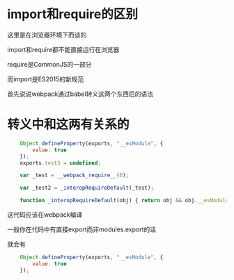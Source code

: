 # import和require的区别

这里是在浏览器环境下而谈的

import和require都不能直接运行在浏览器

require是CommonJS的一部分

而import是ES2015的新规范

首先说说webpack通过babel转义这两个东西后的语法

# 转义中和这两有关系的

```javascript
	Object.defineProperty(exports, "__esModule", {
	    value: true
	});
	exports.test3 = undefined;

	var _test = __webpack_require__(6);

	var _test2 = _interopRequireDefault(_test);

	function _interopRequireDefault(obj) { return obj && obj.__esModule ? obj : { default: obj }; }

```

这代码应该在webpack编译

一般你在代码中有直接export而非modules.export的话

就会有

```javascript
	Object.defineProperty(exports, "__esModule", {
	    value: true
	});
```